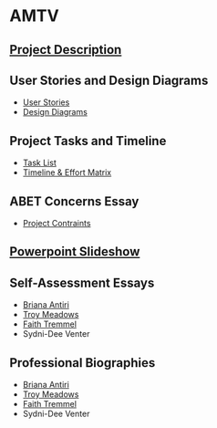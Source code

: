 # AMTV
## [Project Description](https://github.com/antiriby/AMTV/blob/main/Project-Description.md)

## User Stories and Design Diagrams
* [User Stories](https://github.com/antiriby/AMTV/blob/main/User_Stories.md)
* [Design Diagrams](https://github.com/antiriby/AMTV/tree/main/Design%20Diagrams)

## Project Tasks and Timeline
* [Task List](https://github.com/antiriby/AMTV/blob/main/Tasklist.md)
* [Timeline & Effort Matrix](https://github.com/antiriby/AMTV/blob/main/Milestones%2C%20Timeline%2C%20and%20Effort%20Matrix.pdf)

## ABET Concerns Essay
* [Project Contraints](https://github.com/antiriby/AMTV/blob/main/Project%20Constraints.pdf)

## [Powerpoint Slideshow](https://github.com/antiriby/AMTV/blob/main/Slideshow.md)

## Self-Assessment Essays
* [Briana Antiri](https://github.com/antiriby/AMTV/blob/main/Self-Assessment%20Essays/Briana%20Antiri.md)
* [Troy Meadows](https://github.com/antiriby/AMTV/blob/main/Self-Assessment%20Essays/Troy%20Meadows.md)
* [Faith Tremmel](https://github.com/antiriby/AMTV/blob/main/Self-Assessment%20Essays/Tremmel_Individual_Capstone_Assessment.pdf)
* Sydni-Dee Venter

## Professional Biographies
* [Briana Antiri](https://github.com/antiriby/AMTV/blob/main/professional-bios/Briana%20Antiri.md)
* [Troy Meadows](https://github.com/antiriby/AMTV/blob/main/professional-bios/Troy%20Meadows.md)
* [Faith Tremmel](https://github.com/antiriby/AMTV/blob/main/professional-bios/Faith%20Tremmel.md)
* Sydni-Dee Venter
